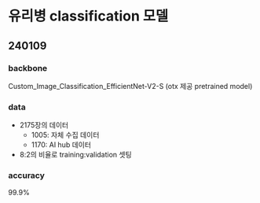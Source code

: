 # 유리병 classification 모델

## 240109
### backbone
Custom_Image_Classification_EfficientNet-V2-S (otx 제공 pretrained model)
### data
- 2175장의 데이터
  - 1005: 자체 수집 데이터
  - 1170: AI hub 데이터
- 8:2의 비율로 training:validation 셋팅
### accuracy
99.9%


<!-- ## 240104
### backbone
Custom_Image_Classification_EfficientNet-V2-S (otx 제공 pretrained model)
### data
- 1000장의 데이터
  - 500장: 자체 수집 데이터
  - 500장: AI hub 데이터
- 8:2의 비율로 training:validation 셋팅
### accuracy
97.0% -->

